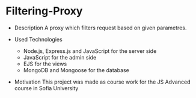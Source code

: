 # Filtering-Proxy
* Description
A proxy which filters request based on given parametres.

* Used Technologies
    * Node.js, Express.js and JavaScript for the server side
    * JavaScript for the admin side
    * EJS for the views
    * MongoDB and Mongoose for the database
* Motivation
This project was made as course work for the JS Advanced course in Sofia University

